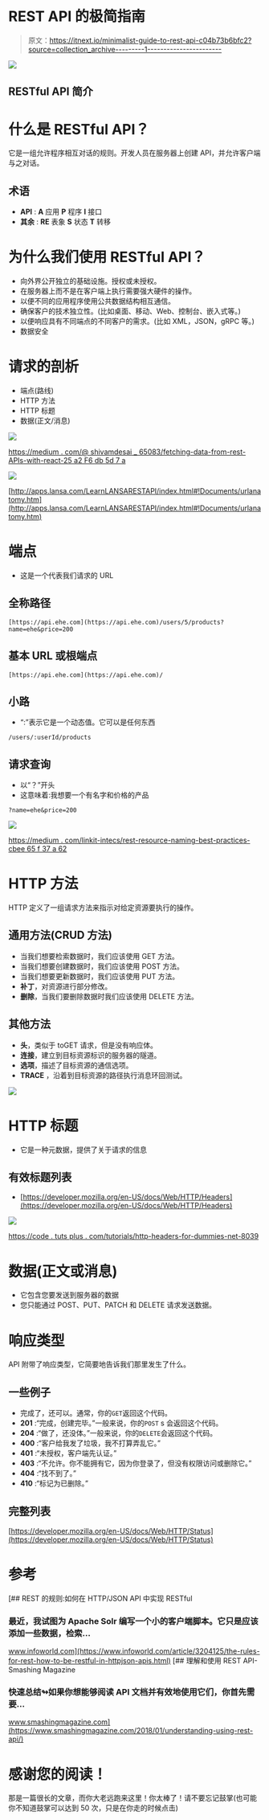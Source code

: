# REST API 的极简指南

> 原文：<https://itnext.io/minimalist-guide-to-rest-api-c04b73b6bfc2?source=collection_archive---------1----------------------->

![](img/f1f69c8fe53aca33a49b2af61b9a9cb9.png)

## RESTful API 简介

# 什么是 RESTful API？

它是一组允许程序相互对话的规则。开发人员在服务器上创建 API，并允许客户端与之对话。

## 术语

*   **API** : **A** 应用 **P** 程序 **I** 接口
*   **其余** : **RE** 表象 **S** 状态 **T** 转移

# 为什么我们使用 RESTful API？

*   向外界公开独立的基础设施。授权或未授权。
*   在服务器上而不是在客户端上执行需要强大硬件的操作。
*   以便不同的应用程序使用公共数据结构相互通信。
*   确保客户的技术独立性。(比如桌面、移动、Web、控制台、嵌入式等。)
*   以便响应具有不同端点的不同客户的需求。(比如 XML，JSON，gRPC 等。)
*   数据安全

# 请求的剖析

*   端点(路线)
*   HTTP 方法
*   HTTP 标题
*   数据(正文/消息)

![](img/b987b58e94ecf45eeca182ef8eb3b39d.png)

[https://medium . com/@ shivamdesai _ 65083/fetching-data-from-rest-APIs-with-react-25 a2 F6 db 5d 7 a](https://medium.com/@shivamdesai_65083/fetching-data-from-rest-apis-with-react-25a2f6db5d7a)

![](img/8cc96f57437f771681b73b4f29c5c324.png)

[http://apps.lansa.com/LearnLANSARESTAPI/index.html#!Documents/urlanatomy.htm](http://apps.lansa.com/LearnLANSARESTAPI/index.html#!Documents/urlanatomy.htm)

# 端点

*   这是一个代表我们请求的 URL

## 全称路径

```
[https://api.ehe.com](https://api.ehe.com)/users/5/products?name=ehe&price=200
```

## 基本 URL 或根端点

```
[https://api.ehe.com](https://api.ehe.com)/
```

## 小路

*   “:”表示它是一个动态值。它可以是任何东西

```
/users/:userId/products
```

## 请求查询

*   以“？”开头
*   这意味着:我想要一个有名字和价格的产品

```
?name=ehe&price=200
```

![](img/43258d2a29d1edd4cdea8e469617f735.png)

[https://medium . com/linkit-intecs/rest-resource-naming-best-practices-cbee 65 f 37 a 62](https://medium.com/linkit-intecs/rest-resource-naming-best-practices-cbee65f37a62)

# HTTP 方法

HTTP 定义了一组请求方法来指示对给定资源要执行的操作。

## 通用方法(CRUD 方法)

*   当我们想要检索数据时，我们应该使用 GET 方法。
*   当我们想要创建数据时，我们应该使用 POST 方法。
*   当我们想要更新数据时，我们应该使用 PUT 方法。
*   **补丁**，对资源进行部分修改。
*   **删除**，当我们要删除数据时我们应该使用 DELETE 方法。

## 其他方法

*   **头**，类似于 toGET 请求，但是没有响应体。
*   **连接**，建立到目标资源标识的服务器的隧道。
*   **选项**，描述了目标资源的通信选项。
*   **TRACE** ，沿着到目标资源的路径执行消息环回测试。

![](img/b7c5bee32b820ab13bbee6e98381ce35.png)

# HTTP 标题

*   它是一种元数据，提供了关于请求的信息

## 有效标题列表

*   [https://developer.mozilla.org/en-US/docs/Web/HTTP/Headers](https://developer.mozilla.org/en-US/docs/Web/HTTP/Headers)

![](img/3e61d451d85baa791dfaee080374d3a3.png)

[https://code . tuts plus . com/tutorials/http-headers-for-dummies-net-8039](https://code.tutsplus.com/tutorials/http-headers-for-dummies--net-8039)

# 数据(正文或消息)

*   它包含您要发送到服务器的数据
*   您只能通过 POST、PUT、PATCH 和 DELETE 请求发送数据。

# 响应类型

API 附带了响应类型，它简要地告诉我们那里发生了什么。

## 一些例子

*   完成了，还可以。通常，你的`GET`返回这个代码。
*   **201** :“完成，创建完毕。”一般来说，你的`POST` s 会返回这个代码。
*   **204** :“做了，还没体。”一般来说，你的`DELETE`会返回这个代码。
*   **400** :“客户给我发了垃圾，我不打算弄乱它。”
*   **401** :“未授权，客户端先认证。”
*   **403** :“不允许。你不能拥有它，因为你登录了，但没有权限访问或删除它。”
*   **404** :“找不到了。”
*   **410** :“标记为已删除。”

## 完整列表

[https://developer.mozilla.org/en-US/docs/Web/HTTP/Status](https://developer.mozilla.org/en-US/docs/Web/HTTP/Status)

# 参考

[](https://www.infoworld.com/article/3204125/the-rules-for-rest-how-to-be-restful-in-httpjson-apis.html) [## REST 的规则:如何在 HTTP/JSON API 中实现 RESTful

### 最近，我试图为 Apache Solr 编写一个小的客户端脚本。它只是应该添加一些数据，检索…

www.infoworld.com](https://www.infoworld.com/article/3204125/the-rules-for-rest-how-to-be-restful-in-httpjson-apis.html) [](https://www.smashingmagazine.com/2018/01/understanding-using-rest-api/) [## 理解和使用 REST API-Smashing Magazine

### 快速总结↬如果你想能够阅读 API 文档并有效地使用它们，你首先需要…

www.smashingmagazine.com](https://www.smashingmagazine.com/2018/01/understanding-using-rest-api/) 

# 感谢您的阅读！

那是一篇很长的文章，而你大老远跑来这里！你太棒了！请不要忘记鼓掌(也可能你不知道鼓掌可以达到 50 次，只是在你走的时候点击)